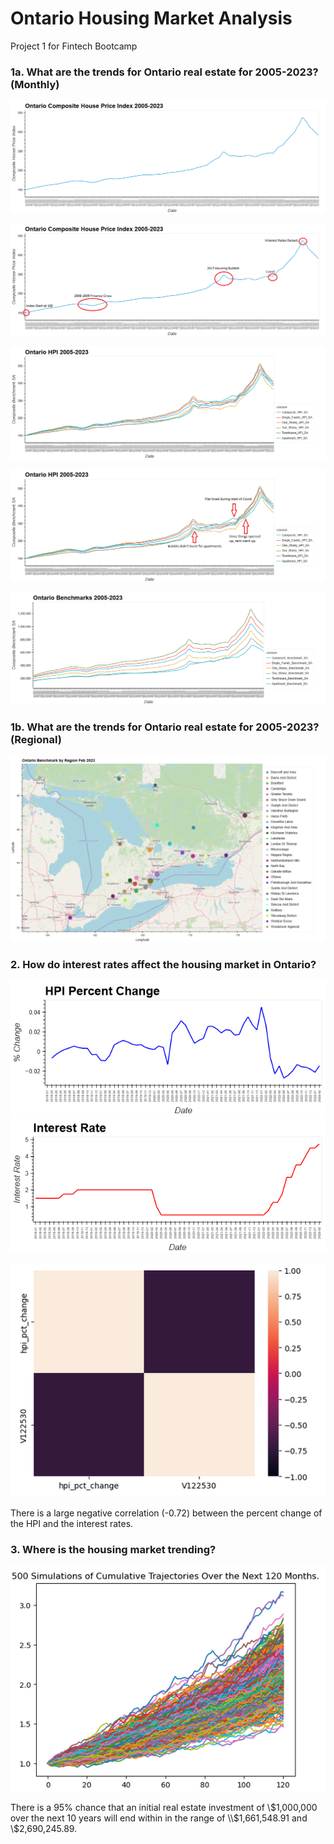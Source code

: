 # Ontario Housing Market Analysis
Project 1 for Fintech Bootcamp

### 1a. What are the trends for Ontario real estate for 2005-2023? (Monthly)

![Composite House Price Index](Images/CompositeHousePriceIndex_no_text.png "Composite House Price Index")

![Composite House Price Index (with text)](Images/CompositeHousePriceIndex.png "Composite House Price Index")

![Ontario HPI](Images/OntarioHPI.png "Ontario HPI")

![Ontario HPI (with text)](Images/OntarioHPI_with_text.png "Ontario HPI")

![Ontario Benchmarks](Images/OntarioBenchmarks.png "Ontario Benchmarks")

### 1b. What are the trends for Ontario real estate for 2005-2023? (Regional)

![Ontario Map](Images/OntarioMap.png "Ontario Map")

### 2. How do interest rates affect the housing market in Ontario?

![HPI Percent Change](Images/HPIPercentChange.png "HPI Percent Change")![Interest Rates](Images/InterestRates.png "Interest Rates")

![Heat Map](Images/HeatMap.png "Correlation Heat Map")

There is a large negative correlation (-0.72) between the percent change of the HPI and the interest rates.

### 3. Where is the housing market trending? 

![Monte Carlo Simulation](Images/MonteCarlo.png "Monte Carlo Simulation")

There is a 95% chance that an initial real estate investment of \\$1,000,000 over the next 10 years will end within in the range of \\$1,661,548.91 and \\$2,690,245.89.